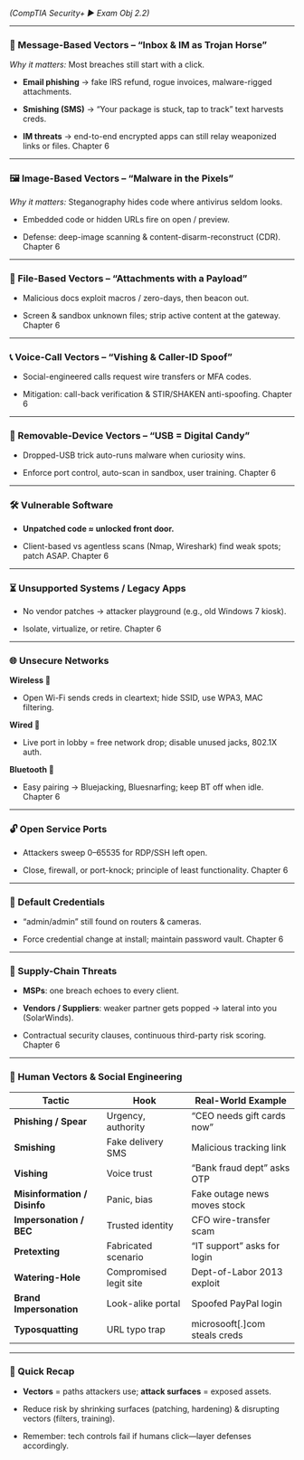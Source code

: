 _(CompTIA Security+ ▶ Exam Obj 2.2)_

---

### 💌 Message-Based Vectors – “Inbox & IM as Trojan Horse”

_Why it matters:_ Most breaches still start with a click.

- **Email phishing** → fake IRS refund, rogue invoices, malware-rigged attachments.
    
- **Smishing (SMS)** → “Your package is stuck, tap to track” text harvests creds.
    
- **IM threats** → end-to-end encrypted apps can still relay weaponized links or files. Chapter 6
    

---

### 🖼️ Image-Based Vectors – “Malware in the Pixels”

_Why it matters:_ Steganography hides code where antivirus seldom looks.

- Embedded code or hidden URLs fire on open / preview.
    
- Defense: deep-image scanning & content-disarm-reconstruct (CDR). Chapter 6
    

---

### 📂 File-Based Vectors – “Attachments with a Payload”

- Malicious docs exploit macros / zero-days, then beacon out.
    
- Screen & sandbox unknown files; strip active content at the gateway. Chapter 6
    

---

### 📞 Voice-Call Vectors – “Vishing & Caller-ID Spoof”

- Social-engineered calls request wire transfers or MFA codes.
    
- Mitigation: call-back verification & STIR/SHAKEN anti-spoofing. Chapter 6
    

---

### 🔌 Removable-Device Vectors – “USB = Digital Candy”

- Dropped-USB trick auto-runs malware when curiosity wins.
    
- Enforce port control, auto-scan in sandbox, user training. Chapter 6
    

---

### 🛠️ Vulnerable Software

- **Unpatched code ≈ unlocked front door.**
    
- Client-based vs agentless scans (Nmap, Wireshark) find weak spots; patch ASAP. Chapter 6
    

---

### ⏳ Unsupported Systems / Legacy Apps

- No vendor patches → attacker playground (e.g., old Windows 7 kiosk).
    
- Isolate, virtualize, or retire. Chapter 6
    

---

### 🌐 Unsecure Networks

**Wireless 🛜**

- Open Wi-Fi sends creds in cleartext; hide SSID, use WPA3, MAC filtering.
    

**Wired 🔌**

- Live port in lobby = free network drop; disable unused jacks, 802.1X auth.
    

**Bluetooth 🔵**

- Easy pairing → Bluejacking, Bluesnarfing; keep BT off when idle. Chapter 6
    

---

### 🔓 Open Service Ports

- Attackers sweep 0–65535 for RDP/SSH left open.
    
- Close, firewall, or port-knock; principle of least functionality. Chapter 6
    

---

### 🔑 Default Credentials

- “admin/admin” still found on routers & cameras.
    
- Force credential change at install; maintain password vault. Chapter 6
    

---

### 🚚 Supply-Chain Threats

- **MSPs**: one breach echoes to every client.
    
- **Vendors / Suppliers**: weaker partner gets popped → lateral into you (SolarWinds).
    
- Contractual security clauses, continuous third-party risk scoring. Chapter 6
    

---

### 🧠 Human Vectors & Social Engineering

|Tactic|Hook|Real-World Example|
|---|---|---|
|**Phishing / Spear**|Urgency, authority|“CEO needs gift cards now”|
|**Smishing**|Fake delivery SMS|Malicious tracking link|
|**Vishing**|Voice trust|“Bank fraud dept” asks OTP|
|**Misinformation / Disinfo**|Panic, bias|Fake outage news moves stock|
|**Impersonation / BEC**|Trusted identity|CFO wire-transfer scam|
|**Pretexting**|Fabricated scenario|“IT support” asks for login|
|**Watering-Hole**|Compromised legit site|Dept-of-Labor 2013 exploit|
|**Brand Impersonation**|Look-alike portal|Spoofed PayPal login|
|**Typosquatting**|URL typo trap|microsooft[.]com steals creds|

---

### 📝 Quick Recap

- **Vectors** = paths attackers use; **attack surfaces** = exposed assets.
    
- Reduce risk by shrinking surfaces (patching, hardening) & disrupting vectors (filters, training).
    
- Remember: tech controls fail if humans click—layer defenses accordingly.